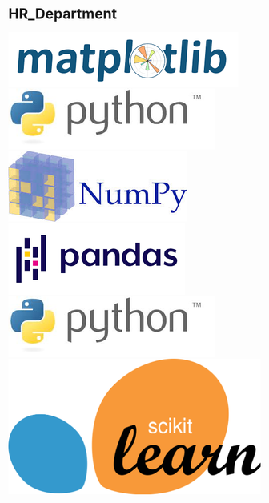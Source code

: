 # HR_Department
![](images/matplotlib_logo.png)
![](images/python_logo.jpg)
![](images/numpy_logo.jpg)
![](images/pandas_logo.png)
![](images/python_logo.jpg)
![](images/sklearn.svg)


